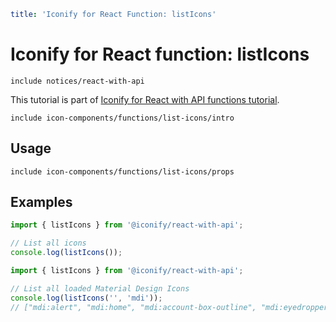 ```yaml
title: 'Iconify for React Function: listIcons'
```

# Iconify for React function: listIcons

`include notices/react-with-api`

This tutorial is part of [Iconify for React with API functions tutorial](./index.md#functions).

`include icon-components/functions/list-icons/intro`

## Usage

`include icon-components/functions/list-icons/props`

## Examples

```js
import { listIcons } from '@iconify/react-with-api';

// List all icons
console.log(listIcons());
```

```js
import { listIcons } from '@iconify/react-with-api';

// List all loaded Material Design Icons
console.log(listIcons('', 'mdi'));
// ["mdi:alert", "mdi:home", "mdi:account-box-outline", "mdi:eyedropper", "mdi:account-off", "mdi:account", "mdi:account-box", "mdi:account-cash"]
```
